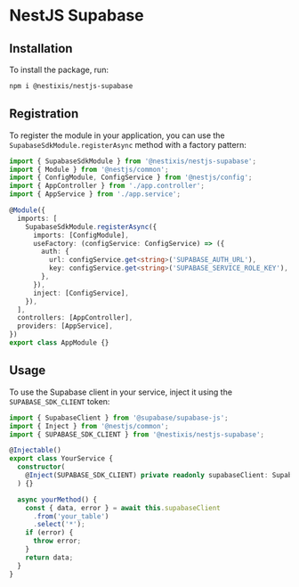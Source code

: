 # NestJS Supabase

## Installation

To install the package, run:
```bash
npm i @nestixis/nestjs-supabase
```

## Registration

To register the module in your application, you can use the `SupabaseSdkModule.registerAsync` method with a factory pattern:

```typescript
import { SupabaseSdkModule } from '@nestixis/nestjs-supabase';
import { Module } from '@nestjs/common';
import { ConfigModule, ConfigService } from '@nestjs/config';
import { AppController } from './app.controller';
import { AppService } from './app.service';

@Module({
  imports: [
    SupabaseSdkModule.registerAsync({
      imports: [ConfigModule],
      useFactory: (configService: ConfigService) => ({
        auth: {
          url: configService.get<string>('SUPABASE_AUTH_URL'),
          key: configService.get<string>('SUPABASE_SERVICE_ROLE_KEY'),
        },
      }),
      inject: [ConfigService],
    }),
  ],
  controllers: [AppController],
  providers: [AppService],
})
export class AppModule {}

```

## Usage

To use the Supabase client in your service, inject it using the `SUPABASE_SDK_CLIENT` token:

```typescript
import { SupabaseClient } from '@supabase/supabase-js';
import { Inject } from '@nestjs/common';
import { SUPABASE_SDK_CLIENT } from '@nestixis/nestjs-supabase';

@Injectable()
export class YourService {
  constructor(
    @Inject(SUPABASE_SDK_CLIENT) private readonly supabaseClient: SupabaseClient
  ) {}

  async yourMethod() {
    const { data, error } = await this.supabaseClient
      .from('your_table')
      .select('*');
    if (error) {
      throw error;
    }
    return data;
  }
}
```
